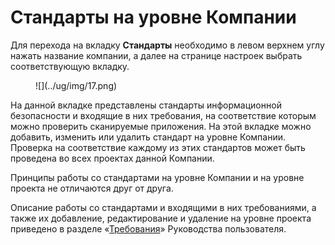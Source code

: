 # Стандарты на уровне Компании

Для перехода на вкладку **Стандарты** необходимо в левом верхнем углу нажать название компании, а далее на странице настроек выбрать соответствующую вкладку.

<figure markdown>
![](../ug/img/17.png)
</figure>
 
На данной вкладке представлены стандарты информационной безопасности и входящие в них требования, на соответствие которым можно проверить сканируемые приложения. На этой вкладке можно добавить, изменить или удалить стандарт на уровне Компании. Проверка на соответствие каждому из этих стандартов может быть проведена во всех проектах данной Компании.

Принципы работы со стандартами на уровне Компании и на уровне проекта не отличаются друг от друга. 

Описание работы со стандартами и входящими в них требованиями, а также их добавление, редактирование и удаление на уровне проекта приведено в разделе «[Требования]()» Руководства пользователя.